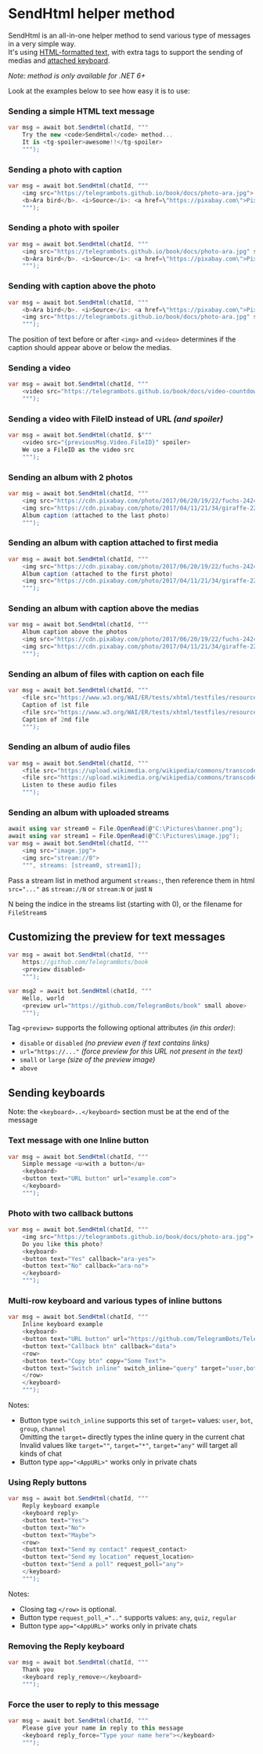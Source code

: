 ﻿# SendHtml helper method

SendHtml is an all-in-one helper method to send various type of messages in a very simple way.  
It's using [HTML-formatted text](https://core.telegram.org/bots/api#html-style), with extra tags to support the sending of medias and [attached keyboard](#sending-keyboards).

_Note: method is only available for .NET 6+_

Look at the examples below to see how easy it is to use:

### Sending a simple HTML text message
```csharp
var msg = await bot.SendHtml(chatId, """
    Try the new <code>SendHtml</code> method...
    It is <tg-spoiler>awesome!!</tg-spoiler>
    """);
```

### Sending a photo with caption
```csharp
var msg = await bot.SendHtml(chatId, """
    <img src="https://telegrambots.github.io/book/docs/photo-ara.jpg">
    <b>Ara bird</b>. <i>Source</i>: <a href=\"https://pixabay.com\">Pixabay</a>
    """);
```

### Sending a photo with spoiler
```csharp
var msg = await bot.SendHtml(chatId, """
    <img src="https://telegrambots.github.io/book/docs/photo-ara.jpg" spoiler>
    <b>Ara bird</b>. <i>Source</i>: <a href=\"https://pixabay.com\">Pixabay</a>
    """);
```

### Sending with caption above the photo
```csharp
var msg = await bot.SendHtml(chatId, """
    <b>Ara bird</b>. <i>Source</i>: <a href=\"https://pixabay.com\">Pixabay</a>
    <img src="https://telegrambots.github.io/book/docs/photo-ara.jpg" spoiler>
    """);
```

The position of text before or after `<img>` and `<video>` determines if the caption should appear above or below the medias.

### Sending a video
```csharp
var msg = await bot.SendHtml(chatId, """
    <video src="https://telegrambots.github.io/book/docs/video-countdown.mp4">
    """);
```

### Sending a video with FileID instead of URL _(and spoiler)_
```csharp
var msg = await bot.SendHtml(chatId, $"""
    <video src="{previousMsg.Video.FileID}" spoiler>
    We use a FileID as the video src
    """);
```

### Sending an album with 2 photos
```csharp
var msg = await bot.SendHtml(chatId, """
    <img src="https://cdn.pixabay.com/photo/2017/06/20/19/22/fuchs-2424369_640.jpg">
    <img src="https://cdn.pixabay.com/photo/2017/04/11/21/34/giraffe-2222908_640.jpg">
    Album caption (attached to the last photo)
    """);
```

### Sending an album with caption attached to first media
```csharp
var msg = await bot.SendHtml(chatId, """
    <img src="https://cdn.pixabay.com/photo/2017/06/20/19/22/fuchs-2424369_640.jpg">
    Album caption (attached to the first photo)
    <img src="https://cdn.pixabay.com/photo/2017/04/11/21/34/giraffe-2222908_640.jpg">
    """);
```

### Sending an album with caption above the medias
```csharp
var msg = await bot.SendHtml(chatId, """
    Album caption above the photos
    <img src="https://cdn.pixabay.com/photo/2017/06/20/19/22/fuchs-2424369_640.jpg">
    <img src="https://cdn.pixabay.com/photo/2017/04/11/21/34/giraffe-2222908_640.jpg">
    """);
```

### Sending an album of files with caption on each file
```csharp
var msg = await bot.SendHtml(chatId, """
    <file src="https://www.w3.org/WAI/ER/tests/xhtml/testfiles/resources/pdf/dummy.pdf">
    Caption of 1st file
    <file src="https://www.w3.org/WAI/ER/tests/xhtml/testfiles/resources/pdf/dummy.pdf">
    Caption of 2nd file
    """);
```

### Sending an album of audio files
```csharp
var msg = await bot.SendHtml(chatId, """
    <file src="https://upload.wikimedia.org/wikipedia/commons/transcoded/b/bb/Test_ogg_mp3_48kbps.wav/Test_ogg_mp3_48kbps.wav.mp3">
    <file src="https://upload.wikimedia.org/wikipedia/commons/transcoded/b/bb/Test_ogg_mp3_48kbps.wav/Test_ogg_mp3_48kbps.wav.mp3">
    Listen to these audio files
    """);
```

### Sending an album with uploaded streams
```csharp
await using var stream0 = File.OpenRead(@"C:\Pictures\banner.png");
await using var stream1 = File.OpenRead(@"C:\Pictures\image.jpg");
var msg = await bot.SendHtml(chatId, """
    <img src="image.jpg">
    <img src="stream://0">
    """, streams: [stream0, stream1]);
```

Pass a stream list in method argument `streams:`, then reference them in html `src="..."` as `stream://N` or `stream:N` or just `N`

N being the indice in the streams list (starting with 0), or the filename for `FileStream`s

## Customizing the preview for text messages
```csharp
var msg = await bot.SendHtml(chatId, """
    https://github.com/TelegramBots/book
    <preview disabled>
    """);

var msg2 = await bot.SendHtml(chatId, """
    Hello, world
    <preview url="https://github.com/TelegramBots/book" small above>
    """);
```
Tag `<preview>` supports the following optional attributes _(in this order)_:
- `disable` or `disabled` _(no preview even if text contains links)_
- `url="https://..."` _(force preview for this URL not present in the text)_
- `small` or `large` _(size of the preview image)_
- `above`

## Sending keyboards

Note: the `<keyboard>..</keyboard>` section must be at the end of the message

### Text message with one Inline button
```csharp
var msg = await bot.SendHtml(chatId, """
    Simple message <u>with a button</u>
    <keyboard>
    <button text="URL button" url="example.com">
    </keyboard>
    """);
```

### Photo with two callback buttons
```csharp
var msg = await bot.SendHtml(chatId, """
    <img src="https://telegrambots.github.io/book/docs/photo-ara.jpg">
    Do you like this photo?
    <keyboard>
    <button text="Yes" callback="ara-yes">
    <button text="No" callback="ara-no">
    </keyboard>
    """);
```

### Multi-row keyboard and various types of inline buttons
```csharp
var msg = await bot.SendHtml(chatId, """
    Inline keyboard example
    <keyboard>
    <button text="URL button" url="https://github.com/TelegramBots/Telegram.Bot">
    <button text="Callback btn" callback="data">
    <row>
    <button text="Copy btn" copy="Some Text">
    <button text="Switch inline" switch_inline="query" target="user,bot">
    </row>
    </keyboard>
    """);
```
Notes:
- Button type `switch_inline` supports this set of `target=` values: `user`, `bot`, `group`, `channel`  
  Omitting the `target=` directly types the inline query in the current chat  
  Invalid values like `target=""`, `target="*"`, `target="any"` will target all kinds of chat
- Button type `app="<AppURL>"` works only in private chats

### Using Reply buttons
```csharp
var msg = await bot.SendHtml(chatId, """
    Reply keyboard example
    <keyboard reply>
    <button text="Yes">
    <button text="No">
    <button text="Maybe">
    <row>
    <button text="Send my contact" request_contact>
    <button text="Send my location" request_location>
    <button text="Send a poll" request_poll="any">
    </keyboard>
    """);
```

Notes:
- Closing tag `</row>` is optional.
- Button type `request_poll_=".."` supports values: `any`, `quiz`, `regular`
- Button type `app="<AppURL>"` works only in private chats

### Removing the Reply keyboard
```csharp
var msg = await bot.SendHtml(chatId, """
    Thank you
    <keyboard reply_remove></keyboard>
    """);
```

### Force the user to reply to this message
```csharp
var msg = await bot.SendHtml(chatId, """
    Please give your name in reply to this message
    <keyboard reply_force="Type your name here"></keyboard>
    """);
```
